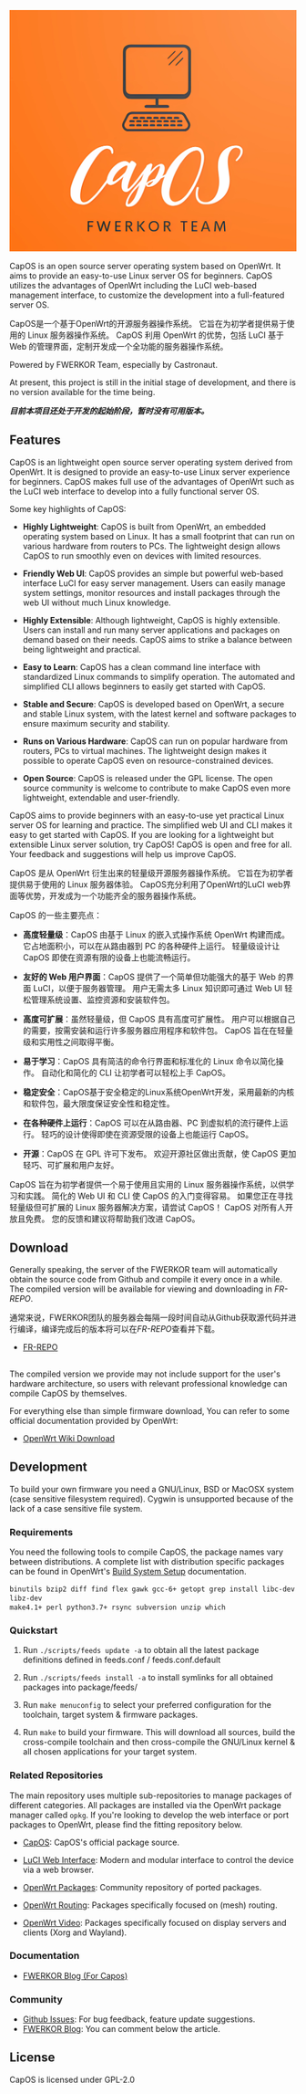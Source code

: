 ![OpenWrt logo](include/logo.png)

CapOS is an open source server operating system based on OpenWrt. It aims to provide an easy-to-use Linux server OS for beginners. CapOS utilizes the advantages of OpenWrt including the LuCI web-based management interface, to customize the development into a full-featured server OS.  

CapOS是一个基于OpenWrt的开源服务器操作系统。 它旨在为初学者提供易于使用的 Linux 服务器操作系统。 CapOS 利用 OpenWrt 的优势，包括 LuCI 基于 Web 的管理界面，定制开发成一个全功能的服务器操作系统。


Powered by FWERKOR Team, especially by Castronaut. 


At present, this project is still in the initial stage of development, and there is no version available for the time being. 

***目前本项目还处于开发的起始阶段，暂时没有可用版本。***


## Features

CapOS is an lightweight open source server operating system derived from OpenWrt. It is designed to provide an easy-to-use Linux server experience for beginners. CapOS makes full use of the advantages of OpenWrt such as the LuCI web interface to develop into a fully functional server OS.

Some key highlights of CapOS:

* **Highly Lightweight**: CapOS is built from OpenWrt, an embedded operating system based on Linux. It has a small footprint that can run on various hardware from routers to PCs. The lightweight design allows CapOS to run smoothly even on devices with limited resources.

* **Friendly Web UI**: CapOS provides an simple but powerful web-based interface LuCI for easy server management. Users can easily manage system settings, monitor resources and install packages through the web UI without much Linux knowledge.  

* **Highly Extensible**: Although lightweight, CapOS is highly extensible. Users can install and run many server applications and packages on demand based on their needs. CapOS aims to strike a balance between being lightweight and practical.

* **Easy to Learn**: CapOS has a clean command line interface with standardized Linux commands to simplify operation. The automated and simplified CLI allows beginners to easily get started with CapOS.

* **Stable and Secure**: CapOS is developed based on OpenWrt, a secure and stable Linux system, with the latest kernel and software packages to ensure maximum security and stability.  

* **Runs on Various Hardware**: CapOS can run on popular hardware from routers, PCs to virtual machines. The lightweight design makes it possible to operate CapOS even on resource-constrained devices.  

* **Open Source**: CapOS is released under the GPL license. The open source community is welcome to contribute to make CapOS even more lightweight, extendable and user-friendly.

CapOS aims to provide beginners with an easy-to-use yet practical Linux server OS for learning and practice. The simplified web UI and CLI makes it easy to get started with CapOS. If you are looking for a lightweight but extensible Linux server solution, try CapOS! CapOS is open and free for all. Your feedback and suggestions will help us improve CapOS.

CapOS 是从 OpenWrt 衍生出来的轻量级开源服务器操作系统。 它旨在为初学者提供易于使用的 Linux 服务器体验。 CapOS充分利用了OpenWrt的LuCI web界面等优势，开发成为一个功能齐全的服务器操作系统。

CapOS 的一些主要亮点：

* **高度轻量级**：CapOS 由基于 Linux 的嵌入式操作系统 OpenWrt 构建而成。 它占地面积小，可以在从路由器到 PC 的各种硬件上运行。 轻量级设计让 CapOS 即使在资源有限的设备上也能流畅运行。

* **友好的 Web 用户界面**：CapOS 提供了一个简单但功能强大的基于 Web 的界面 LuCI，以便于服务器管理。 用户无需太多 Linux 知识即可通过 Web UI 轻松管理系统设置、监控资源和安装软件包。

* **高度可扩展**：虽然轻量级，但 CapOS 具有高度可扩展性。 用户可以根据自己的需要，按需安装和运行许多服务器应用程序和软件包。 CapOS 旨在在轻量级和实用性之间取得平衡。

* **易于学习**：CapOS 具有简洁的命令行界面和标准化的 Linux 命令以简化操作。 自动化和简化的 CLI 让初学者可以轻松上手 CapOS。

* **稳定安全**：CapOS基于安全稳定的Linux系统OpenWrt开发，采用最新的内核和软件包，最大限度保证安全性和稳定性。

* **在各种硬件上运行**：CapOS 可以在从路由器、PC 到虚拟机的流行硬件上运行。 轻巧的设计使得即使在资源受限的设备上也能运行 CapOS。

* **开源**：CapOS 在 GPL 许可下发布。 欢迎开源社区做出贡献，使 CapOS 更加轻巧、可扩展和用户友好。

CapOS 旨在为初学者提供一个易于使用且实用的 Linux 服务器操作系统，以供学习和实践。 简化的 Web UI 和 CLI 使 CapOS 的入门变得容易。 如果您正在寻找轻量级但可扩展的 Linux 服务器解决方案，请尝试 CapOS！ CapOS 对所有人开放且免费。 您的反馈和建议将帮助我们改进 CapOS。

## Download

Generally speaking, the server of the FWERKOR team will automatically obtain the source code from Github and compile it every once in a while. The compiled version will be available for viewing and downloading in *FR-REPO*.

通常来说，FWERKOR团队的服务器会每隔一段时间自动从Github获取源代码并进行编译，编译完成后的版本将可以在*FR-REPO*查看并下载。

* [FR-REPO](https://repo.fwerkor.com/)



## 

The compiled version we provide may not include support for the user's hardware architecture, so users with relevant professional knowledge can compile CapOS by themselves. 

For everything else than simple firmware download, You can refer to some official documentation provided by OpenWrt:

* [OpenWrt Wiki Download](https://openwrt.org/downloads)

## Development

To build your own firmware you need a GNU/Linux, BSD or MacOSX system (case
sensitive filesystem required). Cygwin is unsupported because of the lack of a
case sensitive file system.

### Requirements

You need the following tools to compile CapOS, the package names vary between distributions. A complete list with distribution specific packages can be found in OpenWrt's [Build System Setup](https://openwrt.org/docs/guide-developer/build-system/install-buildsystem)
documentation.

```
binutils bzip2 diff find flex gawk gcc-6+ getopt grep install libc-dev libz-dev
make4.1+ perl python3.7+ rsync subversion unzip which
```

### Quickstart

1. Run `./scripts/feeds update -a` to obtain all the latest package definitions
   defined in feeds.conf / feeds.conf.default

2. Run `./scripts/feeds install -a` to install symlinks for all obtained
   packages into package/feeds/

3. Run `make menuconfig` to select your preferred configuration for the
   toolchain, target system & firmware packages.

4. Run `make` to build your firmware. This will download all sources, build the
   cross-compile toolchain and then cross-compile the GNU/Linux kernel & all chosen
   applications for your target system.

### Related Repositories

The main repository uses multiple sub-repositories to manage packages of
different categories. All packages are installed via the OpenWrt package
manager called `opkg`. If you're looking to develop the web interface or port
packages to OpenWrt, please find the fitting repository below.

* [CapOS](https://github.com/fwerkor/capos-packages): CapOS's official package source.

* [LuCI Web Interface](https://github.com/openwrt/luci): Modern and modular interface to control the device via a web browser.

* [OpenWrt Packages](https://github.com/openwrt/packages): Community repository of ported packages.

* [OpenWrt Routing](https://github.com/openwrt/routing): Packages specifically focused on (mesh) routing.

* [OpenWrt Video](https://github.com/openwrt/video): Packages specifically focused on display servers and clients (Xorg and Wayland).

### Documentation

* [FWERKOR Blog (For Capos)](https://blog.fwerkor.com/category/capos)

### Community

* [Github Issues](https://github.com/fwerkor/capos/Issues): For bug feedback, feature update suggestions. 
* [FWERKOR Blog](https://blog.fwerkor.com/category/capos/): You can comment below the article. 

## License

CapOS is licensed under GPL-2.0
